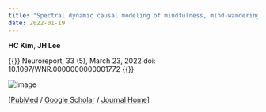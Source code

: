 ```yaml
---
title: "Spectral dynamic causal modeling of mindfulness, mind-wandering, and resting-state in the triple network using fMRI"
date: 2022-01-19
---
```


**HC Kim**, **JH Lee**

{{<format bright-green>}}
Neuroreport, 33 (5), March 23, 2022 doi: 10.1097/WNR.0000000000001772
{{</format>}}

![Image](//bspl.korea.ac.kr/Board/Articles/cover_kim_and_lee_NR_2022.jpeg) 

[[PubMed](https://pubmed.ncbi.nlm.nih.gov/) /
[Google Scholar](https://scholar.google.com/scholar?hl=en&as_sdt=0%2C5&q=Spectral+dynamic+causal+modeling+of+mindfulness%2C+mind-wandering%2C+and+resting-state+in+the+triple+network+using+fMRI&btnG=) /
[Journal Home](https://journals.lww.com/neuroreport/Fulltext/2022/03020/Spectral_dynamic_causal_modeling_of_mindfulness,.4.aspx)]

